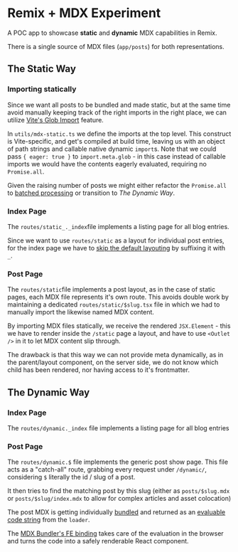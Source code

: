 # Remix + MDX Experiment

A POC app to showcase **static** and **dynamic** MDX capabilities in Remix.

There is a single source of MDX files (`app/posts`) for both representations.

## The Static Way

### Importing statically

Since we want all posts to be bundled and made static, but at the same time avoid manually keeping track of the right imports in the right place, we can utilize [Vite's Glob Import](https://vitejs.dev/guide/features#glob-import) feature.

In `utils/mdx-static.ts` we define the imports at the top level. This construct is Vite-specific, and get's compiled at build time, leaving us with an object of path strings and callable native dynamic `import`s. Note that we could pass `{ eager: true }` to `import.meta.glob` - in this case instead of callable imports we would have the contents eagerly evaluated, requiring no `Promise.all`.

Given the raising number of posts we might either refactor the `Promise.all` to [batched processing](https://dev.to/woovi/processing-promises-in-batch-2le6) or transition to _The Dynamic Way_.

### Index Page

The `routes/static_._index`file implements a listing page for all blog entries.

Since we want to use `routes/static` as a layout for individual post entries, for the index page we have to [skip the default layouting](https://remix.run/docs/en/main/file-conventions/routes#nested-urls-without-layout-nesting) by suffixing it with `_`.

### Post Page

The `routes/static`file implements a post layout, as in the case of static pages, each MDX file represents it's own route. This avoids double work by maintaining a dedicated `routes/static/$slug.tsx` file in which we had to manually import the likewise named MDX content.

By importing MDX files statically, we receive the rendered `JSX.Element` - this we have to render inside the `/static` page a layout, and have to use `<Outlet />` in it to let MDX content slip through.

The drawback is that this way we can not provide meta dynamically, as in the parent/layout component, on the server side, we do not know which child has been rendered, nor having access to it's frontmatter.

## The Dynamic Way

### Index Page

The `routes/dynamic._index` file implements a listing page for all blog entries

### Post Page

The `routes/dynamic.$` file implements the generic post show page.
This file acts as a "catch-all" route, grabbing every request under `/dynamic/`, considering `$` literally the id / slug of a post.

It then tries to find the matching post by this slug (either as `posts/$slug.mdx` or `posts/$slug/index.mdx` to allow for complex articles and asset colocation)

The post MDX is getting individually [bundled](https://github.com/kentcdodds/mdx-bundler) and returned as an [evaluable code string](https://github.com/kentcdodds/mdx-bundler?tab=readme-ov-file#known-issues) from the `loader`.

The [MDX Bundler's FE binding](https://github.com/kentcdodds/mdx-bundler?tab=readme-ov-file#known-issues) takes care of the evaluation in the browser and turns the code into a safely renderable React component.
